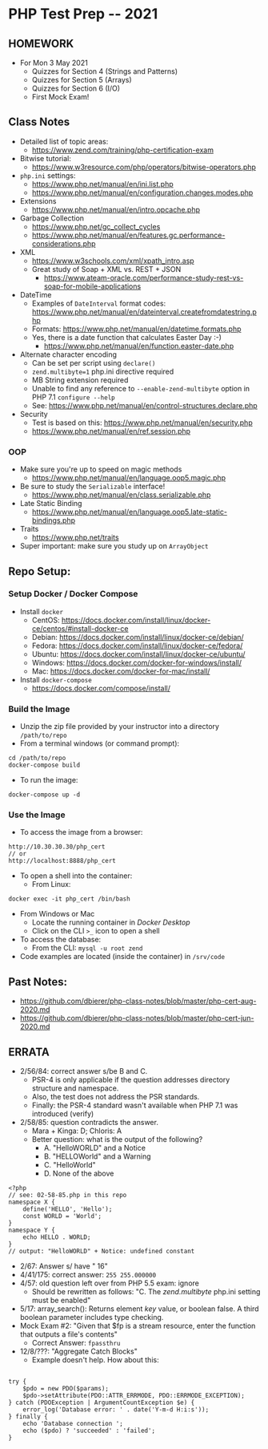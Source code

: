 # PHP Test Prep -- 2021

## HOMEWORK
* For Mon 3 May 2021
  * Quizzes for Section 4 (Strings and Patterns)
  * Quizzes for Section 5 (Arrays)
  * Quizzes for Section 6 (I/O)
  * First Mock Exam!

## Class Notes
* Detailed list of topic areas:
  * https://www.zend.com/training/php-certification-exam
* Bitwise tutorial:
  * https://www.w3resource.com/php/operators/bitwise-operators.php
* `php.ini` settings:
  * https://www.php.net/manual/en/ini.list.php
  * https://www.php.net/manual/en/configuration.changes.modes.php
* Extensions
  * https://www.php.net/manual/en/intro.opcache.php
* Garbage Collection
  * https://www.php.net/gc_collect_cycles
  * https://www.php.net/manual/en/features.gc.performance-considerations.php
* XML
  * https://www.w3schools.com/xml/xpath_intro.asp
  * Great study of Soap + XML vs. REST + JSON
    * https://www.ateam-oracle.com/performance-study-rest-vs-soap-for-mobile-applications
* DateTime
  * Examples of `DateInterval` format codes: https://www.php.net/manual/en/dateinterval.createfromdatestring.php
  * Formats: https://www.php.net/manual/en/datetime.formats.php
  * Yes, there is a date function that calculates Easter Day :-)
    * https://www.php.net/manual/en/function.easter-date.php
* Alternate character encoding
  * Can be set per script using `declare()`
  * `zend.multibyte=1` php.ini directive required
  * MB String extension required
  * Unable to find any reference to `--enable-zend-multibyte` option in PHP 7.1 `configure --help`
  * See: https://www.php.net/manual/en/control-structures.declare.php
* Security
  * Test is based on this: https://www.php.net/manual/en/security.php
  * https://www.php.net/manual/en/ref.session.php
### OOP
* Make sure you're up to speed on magic methods
  * https://www.php.net/manual/en/language.oop5.magic.php
* Be sure to study the `Serializable` interface!
  * https://www.php.net/manual/en/class.serializable.php
* Late Static Binding
  * https://www.php.net/manual/en/language.oop5.late-static-bindings.php
* Traits
  * https://www.php.net/traits
* Super important: make sure you study up on `ArrayObject`

## Repo Setup:
### Setup Docker / Docker Compose
* Install `docker`
  * CentOS: https://docs.docker.com/install/linux/docker-ce/centos/#install-docker-ce
  * Debian: https://docs.docker.com/install/linux/docker-ce/debian/
  * Fedora: https://docs.docker.com/install/linux/docker-ce/fedora/
  * Ubuntu: https://docs.docker.com/install/linux/docker-ce/ubuntu/
  * Windows: https://docs.docker.com/docker-for-windows/install/
  * Mac: https://docs.docker.com/docker-for-mac/install/
* Install `docker-compose`
    * https://docs.docker.com/compose/install/

### Build the Image
* Unzip the zip file provided by your instructor into a directory `/path/to/repo`
* From a terminal windows (or command prompt):
```
cd /path/to/repo
docker-compose build
```
* To run the image:
```
docker-compose up -d
```

### Use the Image
* To access the image from a browser:
```
http://10.30.30.30/php_cert
// or
http://localhost:8888/php_cert
```
* To open a shell into the container:
  * From Linux:
```
docker exec -it php_cert /bin/bash
```
  * From Windows or Mac
    * Locate the running container in _Docker Desktop_
    * Click on the CLI `>_` icon to open a shell
  * To access the database:
    * From the CLI: `mysql -u root zend`
* Code examples are located (inside the container) in `/srv/code`
## Past Notes:
* https://github.com/dbierer/php-class-notes/blob/master/php-cert-aug-2020.md
* https://github.com/dbierer/php-class-notes/blob/master/php-cert-jun-2020.md

## ERRATA
* 2/56/84: correct answer s/be B and C.
  * PSR-4 is only applicable if the question addresses directory structure and namespace.
  * Also, the test does not address the PSR standards.
  * Finally: the PSR-4 standard wasn't available when PHP 7.1 was introduced (verify)
* 2/58/85: question contradicts the answer.
  * Mara + Kinga: D; Chloris: A
  * Better question: what is the output of the following?
    * A. "HelloWORLD" and a Notice
    * B. "HELLOWorld" and a Warning
    * C. "HelloWorld"
    * D. None of the above
```
<?php
// see: 02-58-85.php in this repo
namespace X {
    define('HELLO', 'Hello');
    const WORLD = 'World';
}
namespace Y {
    echo HELLO . WORLD;
}
// output: "HelloWORLD" + Notice: undefined constant
```
* 2/67: Answer s/ have " 16"
* 4/41/175: correct answer: `255 255.000000`
* 4/57: old question left over from PHP 5.5 exam: ignore
  * Should be rewritten as follows: "C. The _zend.multibyte_ php.ini setting must be enabled"
* 5/17: array_search(): Returns element *key* value, or boolean false. A third boolean parameter includes type checking.
* Mock Exam #2: "Given that $fp is a stream resource, enter the function that outputs a file's contents"
  * Correct Answer: `fpassthru`
* 12/8/???: "Aggregate Catch Blocks"
  * Example doesn't help.  How about this:
```

try {
    $pdo = new PDO($params);
    $pdo->setAttribute(PDO::ATTR_ERRMODE, PDO::ERRMODE_EXCEPTION);
} catch (PDOException | ArgumentCountException $e) {
    error_log('Database error: ' . date('Y-m-d H:i:s'));
} finally {
    echo 'Database connection ';
    echo ($pdo) ? 'succeeded' : 'failed';
}
```
